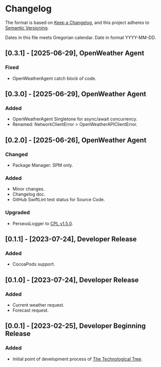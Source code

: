 # Changelog

The format is based on [Keep a Changelog](https://keepachangelog.com/en/1.1.0/),
and this project adheres to [Semantic Versioning](https://semver.org/spec/v2.0.0.html).<br/>

Dates in this file meets Gregorian calendar. Date in format YYYY-MM-DD.

## [0.3.1] - [2025-06-29], OpenWeather Agent

### Fixed

- OpenWeatherAgent catch block of code.

## [0.3.0] - [2025-06-29], OpenWeather Agent

### Added

- OpenWeatherAgent Singletone for async/await concurrency.
- Renamed: NetworkClientError > OpenWeatherAPIClientError.

## [0.2.0] - [2025-06-26], OpenWeather Agent

### Changed

- Package Manager: SPM only.

### Added

- Minor changes.
- Changelog doc.
- GitHub SwiftLint test status for Source Code.

### Upgraded

- PerseusLogger to [CPL v1.5.0](https://github.com/perseusrealdeal/ConsolePerseusLogger).

## [0.1.1] - [2023-07-24], Developer Release

### Added

- CocoaPods support.

## [0.1.0] - [2023-07-24], Developer Release

### Added

- Current weather request.
- Forecast request.

## [0.0.1] - [2023-02-25], Developer Beginning Release

### Added

- Initial point of development process of [The Technological Tree](https://github.com/perseusrealdeal/TheTechnologicalTree).
